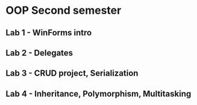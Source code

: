 # OOP Second semester

## Lab 1 - WinForms intro
## Lab 2 - Delegates
## Lab 3 - CRUD project, Serialization
## Lab 4 - Inheritance, Polymorphism, Multitasking
